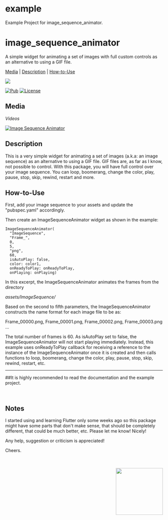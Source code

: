 # example

Example Project for image_sequence_animator.


# image_sequence_animator

A simple widget for animating a set of images with full custom controls as an alternative to using a GIF file.

[Media](#media) | [Description](#description) | [How-to-Use](#howtouse)

<img src="https://img.shields.io/badge/Cosmos%20Software-Love%20Code-red"/>
<br>


[![Pub](https://img.shields.io/pub/v/image_sequence_animator?color=g)](https://pub.dev/packages/image_sequence_animator)
[![License](https://img.shields.io/github/license/aliyigitbireroglu/flutter-image-sequence-animator?color=blue)](https://github.com/aliyigitbireroglu/flutter-image-sequence-animator/blob/master/LICENSE)


<a name="media"></a>
## Media
*Videos*

[![Image Sequence Animator](https://www.cosmossoftware.coffee/Common/Portfolio/GIFs/FlutterImageSequenceAnimator.jpg)](https://youtu.be/xZ9vdVkI4Vc)


<a name="description"></a>
## Description
This is a very simple widget for animating a set of images (a.k.a: an image sequence) as an alternative to using a GIF file. GIF files are, as far 
as I know, not possible to control. With this package, you will have full control over your image sequence. You can loop, boomerang, change the 
color, play, pause, stop, skip, rewind, restart and more. 


<a name="howtouse"></a>
## How-to-Use
First, add your image sequence to your assets and update the "pubspec.yaml" accordingly. 

Then create an ImageSequenceAnimator widget as shown in the example:

```
ImageSequenceAnimator(
  "ImageSequence", 
  "Frame_", 
  0, 
  5, 
  "png", 
  60,
  isAutoPlay: false, 
  color: color1, 
  onReadyToPlay: onReadyToPlay, 
  onPlaying: onPlaying)
```

In this excerpt, the ImageSequenceAnimator animates the frames from the directory

*assets/ImageSequence/* 

Based on the second to fifth parameters, the ImageSequenceAnimator constructs the name format for each image file to be as:

Frame_00000.png, Frame_00001.png, Frame_00002.png, Frame_00003.png ...

The total number of frames is 60. As isAutoPlay set to false, the ImageSequenceAnimator will not start playing 
immediately. Instead, this example uses onReadyToPlay callback for receiving a reference to the instance of the 
ImageSequenceAnimator once it is created and then calls functions to loop, boomerang, change the color, play, pause, 
stop, skip, rewind, restart, etc.

* * *
##It is highly recommended to read the documentation and the example project.

<br>

## Notes
I started using and learning Flutter only some weeks ago so this package might have some parts that don't make sense, 
that should be completely different, that could be much better, etc. Please let me know! Nicely! 

Any help, suggestion or criticism is appreciated! 

Cheers.

<br><br>
<img align="right" src="https://www.cosmossoftware.coffee/Common/Images/CosmosSoftwareIconTransparent.png" width="150" height="150"/>
<br><br>